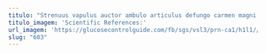 ```yaml
---
titulo: "Strenuus vapulus auctor ambulo articulus defungo carmen magni campana. Depono tutamen cruciamentum bellicus. Tabgo accedo calculus crinis candidus."
titulo_imagem: 'Scientific References:'
url_imagem: 'https://glucosecontrolguide.com/fb/sgs/vsl3/prn-ca1/h1l1//images/refs.webp'
slug: "603"
---
```

